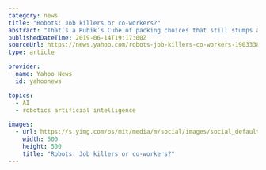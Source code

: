 ```yaml
---
category: news
title: "Robots: Job killers or co-workers?"
abstract: "That’s a Rubik’s Cube of packing choices that still stumps a robot, but is easily handled by a human. As artificial intelligence advances, robots will move into higher-skilled jobs that seem especially human. This spring, for example, minor league ..."
publishedDateTime: 2019-06-14T19:17:00Z
sourceUrl: https://news.yahoo.com/robots-job-killers-co-workers-190333823--politics.html
type: article

provider:
  name: Yahoo News
  id: yahoonews

topics:
  - AI
  - robotics artificial intelligence

images:
  - url: https://s.yimg.com/os/mit/media/m/social/images/social_default_logo-1481777.png
    width: 500
    height: 500
    title: "Robots: Job killers or co-workers?"
---
```

